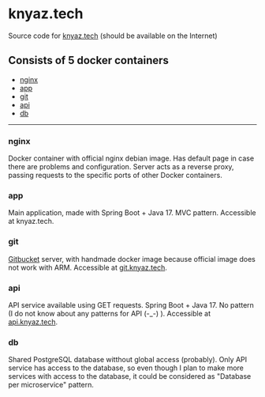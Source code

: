 # knyaz.tech
Source code for [knyaz.tech](http://knyaz.tech) (should be available on the Internet)

## Consists of 5 docker containers
* [nginx](#nginx)
* [app](#app)
* [git](#git)
* [api](#api)
* [db](#db)
---
### nginx
Docker container with official nginx debian image. Has default page in case there are problems and configuration. Server acts as a reverse proxy, passing requests to the specific ports of other Docker containers.

### app
Main application, made with Spring Boot + Java 17. MVC pattern. Accessible at knyaz.tech.

### git
[Gitbucket](https://github.com/gitbucket/gitbucket) server, with handmade docker image because official image does not work with ARM. Accessible at [git.knyaz.tech](http://direct.knyaz.tech).

### api
API service available using GET requests. Spring Boot + Java 17. No pattern (I do not know about any patterns for API (-_-) ). Accessible at [api.knyaz.tech](http://api.knyaz.tech).

### db
Shared PostgreSQL database witthout global access (probably). Only API service has access to the database, so even though I plan to make more services with access to the database, it could be considered as "Database per microservice" pattern.
